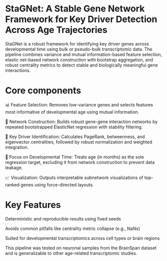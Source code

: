 # StaGNet: A Stable Gene Network Framework for Key Driver Detection Across Age Trajectories

StaGNet is a robust framework for identifying key driver genes across developmental time using bulk or pseudo-bulk transcriptomic data. The pipeline combines variance and mutual information-based feature selection, elastic net-based network construction with bootstrap aggregation, and robust centrality metrics to detect stable and biologically meaningful gene interactions.


# Core components

📊 Feature Selection: Removes low-variance genes and selects features most informative of developmental age using mutual information.

🔁 Network Construction: Builds robust gene-gene interaction networks by repeated bootstrapped ElasticNet regression with stability filtering.

🧠 Key Driver Identification: Calculates PageRank, betweenness, and eigenvector centralities, followed by robust normalization and weighted integration.

🎯 Focus on Developmental Time: Treats age (in months) as the sole regression target, excluding it from network construction to prevent data leakage.

📈 Visualization: Outputs interpretable subnetwork visualizations of top-ranked genes using force-directed layouts.


# Key Features

Deterministic and reproducible results using fixed seeds

Avoids common pitfalls like centrality metric collapse (e.g., NaNs)

Suited for developmental transcriptomics across cell types or brain regions


This pipeline was tested on neuronal samples from the BrainSpan dataset and is generalizable to other age-related transcriptomic studies.
